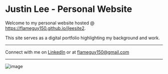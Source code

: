 # Justin Lee - Personal Website

Welcome to my personal website hosted @ https://flameguy150.github.io/jleesite2.

This site serves as a digital portfolio highlighting my background and work.

---

Connect with me on [LinkedIn](https://www.linkedin.com/in/justin-lee-14928b220/) or at flameguy150@gmail.com

---

![image](https://github.com/user-attachments/assets/57a70a8a-81d1-4d95-8d4a-650704d67331)
